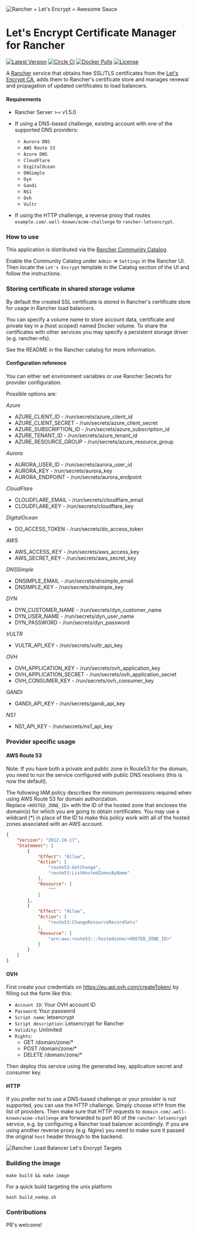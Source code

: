 ![Rancher + Let's Encrypt = Awesome Sauce](https://raw.githubusercontent.com/vxcontrol/rancher-letsencrypt/master/hero.png)

# Let's Encrypt Certificate Manager for Rancher

[![Latest Version](https://img.shields.io/github/release/vxcontrol/rancher-letsencrypt.svg?maxAge=8600)][release]
[![Circle CI](https://circleci.com/gh/vxcontrol/rancher-letsencrypt.svg?style=shield&circle-token=cd06c9a78ae3ef7b6c1387067c36360f62d97b7a)][circleci]
[![Docker Pulls](https://img.shields.io/docker/pulls/vxcontrol/rancher-letsencrypt.svg?maxAge=8600)][hub]
[![License](https://img.shields.io/github/license/vxcontrol/rancher-letsencrypt.svg?maxAge=8600)]()

[release]: https://github.com/vxcontrol/rancher-letsencrypt/releases
[circleci]: https://circleci.com/gh/vxcontrol/rancher-letsencrypt
[hub]: https://hub.docker.com/r/vxcontrol/rancher-letsencrypt/

A [Rancher](http://rancher.com/rancher/) service that obtains free SSL/TLS certificates from the [Let's Encrypt CA](https://letsencrypt.org/), adds them to Rancher's certificate store and manages renewal and propagation of updated certificates to load balancers.

#### Requirements
* Rancher Server >= v1.5.0
* If using a DNS-based challenge, existing account with one of the supported DNS providers:
  * `Aurora DNS`
  * `AWS Route 53`
  * `Azure DNS`
  * `CloudFlare`
  * `DigitalOcean`
  * `DNSimple`
  * `Dyn`
  * `Gandi`
  * `NS1`
  * `Ovh`
  * `Vultr`

* If using the HTTP challenge, a reverse proxy that routes `example.com/.well-known/acme-challenge` to `rancher-letsencrypt`. 

### How to use

This application is distributed via the [Rancher Community Catalog](https://github.com/rancher/community-catalog).

Enable the Community Catalog under `Admin` => `Settings` in the Rancher UI.
Then locate the `Let's Encrypt` template in the Catalog section of the UI and follow the instructions.

### Storing certificate in shared storage volume

By default the created SSL certificate is stored in Rancher's certificate store for usage in Rancher load balancers.

You can specify a volume name to store account data, certificate and private key in a (host scoped) named Docker volume.
To share the certificates with other services you may specify a persistent storage driver (e.g. rancher-nfs).

See the README in the Rancher catalog for more information.

#### Configuration reference

You can either set environment variables or use Rancher Secrets for provider configuration.

Possible options are:

*Azure*

- AZURE_CLIENT_ID - /run/secrets/azure_client_id
- AZURE_CLIENT_SECRET - /run/secrets/azure_client_secret
- AZURE_SUBSCRIPTION_ID - /run/secrets/azure_subscription_id
- AZURE_TENANT_ID - /run/secrets/azure_tenant_id
- AZURE_RESOURCE_GROUP - /run/secrets/azure_resource_group

*Aurora*

- AURORA_USER_ID - /run/secrets/aurora_user_id
- AURORA_KEY - /run/secrets/aurora_key
- AURORA_ENDPOINT - /run/secrets/aurora_endpoint

*CloudFlare*
- CLOUDFLARE_EMAIL - /run/secrets/cloudflare_email
- CLOUDFLARE_KEY - /run/secrets/cloudflare_key

*DigitalOcean*
- DO_ACCESS_TOKEN - /run/secrets/do_access_token

*AWS*
- AWS_ACCESS_KEY - /run/secrets/aws_access_key
- AWS_SECRET_KEY - /run/secrets/aws_secret_key

*DNSSimple*
- DNSIMPLE_EMAIL - /run/secrets/dnsimple_email
- DNSIMPLE_KEY - /run/secrets/dnsimple_key

*DYN*
- DYN_CUSTOMER_NAME - /run/secrets/dyn_customer_name
- DYN_USER_NAME - /run/secrets/dyn_user_name
- DYN_PASSWORD - /run/secrets/dyn_password

*VULTR*
- VULTR_API_KEY - /run/secrets/vultr_api_key

*OVH*
- OVH_APPLICATION_KEY - /run/secrets/ovh_application_key
- OVH_APPLICATION_SECRET - /run/secrets/ovh_application_secret
- OVH_CONSUMER_KEY - /run/secrets/ovh_consumer_key

*GANDI*
- GANDI_API_KEY - /run/secrets/gandi_api_key

*NS1*
- NS1_API_KEY - /run/secrets/ns1_api_key


### Provider specific usage

#### AWS Route 53

Note: If you have both a private and public zone in Route53 for the domain, you need to run the service configured with public DNS resolvers (this is now the default).

The following IAM policy describes the minimum permissions required when using AWS Route 53 for domain authorization.    
Replace `<HOSTED_ZONE_ID>` with the ID of the hosted zone that encloses the domain(s) for which you are going to obtain certificates. You may use a wildcard (*) in place of the ID to make this policy work with all of the hosted zones associated with an AWS account.

```json
{
    "Version": "2012-10-17",
    "Statement": [
        {
            "Effect": "Allow",
            "Action": [
                "route53:GetChange",
                "route53:ListHostedZonesByName"
            ],
            "Resource": [
                "*"
            ]
        },
        {
            "Effect": "Allow",
            "Action": [
                "route53:ChangeResourceRecordSets"
            ],
            "Resource": [
                "arn:aws:route53:::hostedzone/<HOSTED_ZONE_ID>"
            ]
        }
    ]
}
```

#### OVH

First create your credentials on https://eu.api.ovh.com/createToken/ by filling out the form like this:

- `Account ID`: Your OVH account ID
- `Password`: Your password
- `Script name`: letsencrypt
- `Script description`: Letsencrypt for Rancher
- `Validity`: Unlimited
- `Rights`:
  - GET /domain/zone/*
  - POST /domain/zone/*
  - DELETE /domain/zone/*

Then deploy this service using the generated key, application secret and consumer key.

#### HTTP

If you prefer not to use a DNS-based challenge or your provider is not supported, you can use the HTTP challenge.
Simply choose `HTTP` from the list of providers.
Then make sure that HTTP requests to `domain.com/.well-known/acme-challenge` are forwarded to port 80 of the `rancher-letsencrypt` service, e.g. by configuring a Rancher load balancer accordingly. If you are using another reverse proxy (e.g. Nginx) you need to make sure it passed the original `host` header through to the backend.

![Rancher Load Balancer Let's Encrypt Targets](https://cloud.githubusercontent.com/assets/198988/22224463/0d1eb4aa-e1bf-11e6-955c-5f0d085ce8cd.png)

### Building the image

`make build && make image`

For a quick build targeting the unix platform

`bash build_nodep.sh`

### Contributions

PR's welcome!
